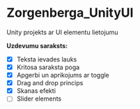 # Zorgenberga_UnityUI
Unity projekts ar UI elementu lietojumu

**Uzdevumu saraksts:**
- [x] Teksta ievades lauks
- [x] Kritosa saraksta poga
- [x] Apgerbi un aprikojums ar toggle
- [x] Drag and drop princips
- [x] Skanas efekti
- [ ] Slider elements
